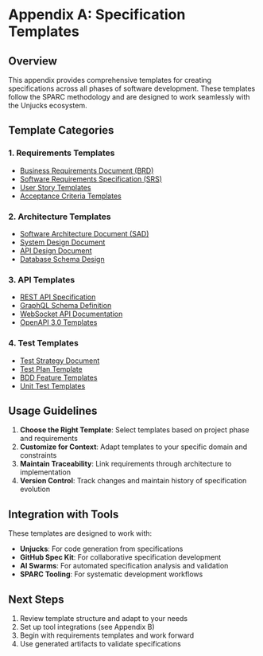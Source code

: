 # Appendix A: Specification Templates

## Overview

This appendix provides comprehensive templates for creating specifications across all phases of software development. These templates follow the SPARC methodology and are designed to work seamlessly with the Unjucks ecosystem.

## Template Categories

### 1. Requirements Templates
- [Business Requirements Document (BRD)](./requirements/brd-template.md)
- [Software Requirements Specification (SRS)](./requirements/srs-template.md)
- [User Story Templates](./requirements/user-stories-template.md)
- [Acceptance Criteria Templates](./requirements/acceptance-criteria-template.md)

### 2. Architecture Templates
- [Software Architecture Document (SAD)](./architecture/sad-template.md)
- [System Design Document](./architecture/system-design-template.md)
- [API Design Document](./architecture/api-design-template.md)
- [Database Schema Design](./architecture/database-schema-template.md)

### 3. API Templates
- [REST API Specification](./api/rest-api-template.md)
- [GraphQL Schema Definition](./api/graphql-template.md)
- [WebSocket API Documentation](./api/websocket-template.md)
- [OpenAPI 3.0 Templates](./api/openapi-template.yaml)

### 4. Test Templates
- [Test Strategy Document](./testing/test-strategy-template.md)
- [Test Plan Template](./testing/test-plan-template.md)
- [BDD Feature Templates](./testing/bdd-feature-template.md)
- [Unit Test Templates](./testing/unit-test-template.md)

## Usage Guidelines

1. **Choose the Right Template**: Select templates based on project phase and requirements
2. **Customize for Context**: Adapt templates to your specific domain and constraints
3. **Maintain Traceability**: Link requirements through architecture to implementation
4. **Version Control**: Track changes and maintain history of specification evolution

## Integration with Tools

These templates are designed to work with:
- **Unjucks**: For code generation from specifications
- **GitHub Spec Kit**: For collaborative specification development
- **AI Swarms**: For automated specification analysis and validation
- **SPARC Tooling**: For systematic development workflows

## Next Steps

1. Review template structure and adapt to your needs
2. Set up tool integrations (see Appendix B)
3. Begin with requirements templates and work forward
4. Use generated artifacts to validate specifications
